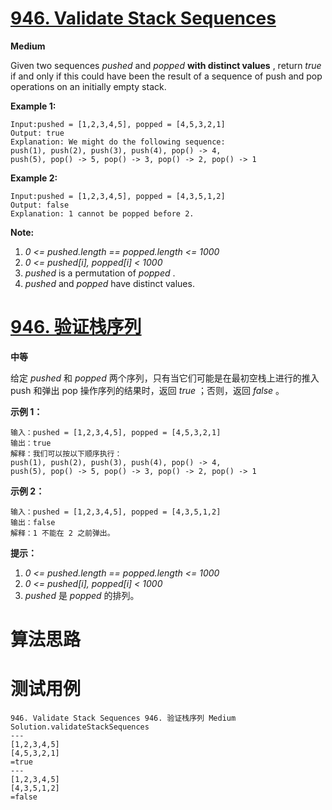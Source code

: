 # [946. Validate Stack Sequences][enTitle]

**Medium**

Given two sequences  *pushed*  and  *popped*  **with distinct values** , return  *true*  if and only if this could have been the result of a sequence of push and pop operations on an initially empty stack.




**Example 1:** 

```
Input:pushed = [1,2,3,4,5], popped = [4,5,3,2,1]
Output: true
Explanation: We might do the following sequence:
push(1), push(2), push(3), push(4), pop() -> 4,
push(5), pop() -> 5, pop() -> 3, pop() -> 2, pop() -> 1
```


**Example 2:** 

```
Input:pushed = [1,2,3,4,5], popped = [4,3,5,1,2]
Output: false
Explanation: 1 cannot be popped before 2.
```



**Note:** 

1.  *0 <= pushed.length == popped.length <= 1000*  
2.  *0 <= pushed[i], popped[i] < 1000*  
3.  *pushed*  is a permutation of  *popped* . 
4.  *pushed*  and  *popped*  have distinct values.




# [946. 验证栈序列][cnTitle]

**中等**

给定  *pushed*  和  *popped*  两个序列，只有当它们可能是在最初空栈上进行的推入 push 和弹出 pop 操作序列的结果时，返回  *true* ；否则，返回  *false*  。



**示例 1：** 

```
输入：pushed = [1,2,3,4,5], popped = [4,5,3,2,1]
输出：true
解释：我们可以按以下顺序执行：
push(1), push(2), push(3), push(4), pop() -> 4,
push(5), pop() -> 5, pop() -> 3, pop() -> 2, pop() -> 1

```

**示例 2：** 

```
输入：pushed = [1,2,3,4,5], popped = [4,3,5,1,2]
输出：false
解释：1 不能在 2 之前弹出。

```



**提示：** 

1.  *0 <= pushed.length == popped.length <= 1000*  
2.  *0 <= pushed[i], popped[i] < 1000*  
3.  *pushed*  是  *popped*  的排列。


# 算法思路

# 测试用例
```
946. Validate Stack Sequences 946. 验证栈序列 Medium
Solution.validateStackSequences
---
[1,2,3,4,5]
[4,5,3,2,1]
=true
---
[1,2,3,4,5]
[4,3,5,1,2]
=false
```

[enTitle]: https://leetcode.com/problems/validate-stack-sequences/
[cnTitle]: https://leetcode-cn.com/problems/validate-stack-sequences/
